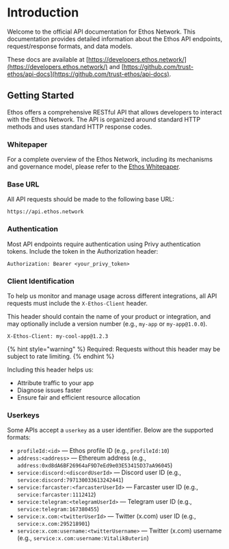 # Introduction

Welcome to the official API documentation for Ethos Network. This documentation provides detailed information about the Ethos API endpoints, request/response formats, and data models.

These docs are available at [https://developers.ethos.network/](https://developers.ethos.network/) and [https://github.com/trust-ethos/api-docs](https://github.com/trust-ethos/api-docs).

## Getting Started

Ethos offers a comprehensive RESTful API that allows developers to interact with the Ethos Network. The API is organized around standard HTTP methods and uses standard HTTP response codes.

### Whitepaper

For a complete overview of the Ethos Network, including its mechanisms and governance model, please refer to the [Ethos Whitepaper](https://whitepaper.ethos.network).

### Base URL

All API requests should be made to the following base URL:

```
https://api.ethos.network
```

### Authentication

Most API endpoints require authentication using Privy authentication tokens. Include the token in the Authorization header:

```
Authorization: Bearer <your_privy_token>
```

### Client Identification

To help us monitor and manage usage across different integrations, all API requests must include the `X-Ethos-Client` header.

This header should contain the name of your product or integration, and may optionally include a version number (e.g., `my-app` or `my-app@1.0.0`).

```http
X-Ethos-Client: my-cool-app@1.2.3
```

{% hint style="warning" %}
Required: Requests without this header may be subject to rate limiting.
{% endhint %}

Including this header helps us:

* Attribute traffic to your app
* Diagnose issues faster
* Ensure fair and efficient resource allocation

### Userkeys

Some APIs accept a `userkey` as a user identifier. Below are the supported formats:

* `profileId:<id>` — Ethos profile ID (e.g., `profileId:10`)
* `address:<address>` — Ethereum address (e.g., `address:0xd8dA6BF26964aF9D7eEd9e03E53415D37aA96045`)
* `service:discord:<discordUserId>` — Discord user ID (e.g., `service:discord:797130033613242441`)
* `service:farcaster:<farcasterUserId>` — Farcaster user ID (e.g., `service:farcaster:1112412`)
* `service:telegram:<telegramUserId>` — Telegram user ID (e.g., `service:telegram:167380455`)
* `service:x.com:<twitterUserId>` — Twitter (x.com) user ID (e.g., `service:x.com:295218901`)
* `service:x.com:username:<twitterUsername>` — Twitter (x.com) username (e.g., `service:x.com:username:VitalikButerin`)
